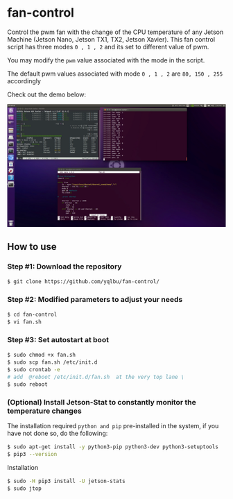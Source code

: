 # fan-control

Control the pwm fan with the change of the CPU temperature of any Jetson Machine (Jetson Nano, Jetson TX1, TX2, Jetson Xavier).
This fan control script has three modes `0 , 1 , 2` and its set to different value of pwm. 

You may modify the `pwm` value associated with the mode in the script.

The default pwm values associated with mode `0 , 1 , 2` are `80, 150 , 255` accordingly

Check out the demo below:

![](demo.png)

## How to use

### Step #1: Download the repository

```bash
$ git clone https://github.com/yqlbu/fan-control/
```

### Step #2: Modified parameters to adjust your needs

```bash
$ cd fan-control
$ vi fan.sh 
```

### Step #3: Set autostart at boot

```bash
$ sudo chmod +x fan.sh
$ sudo scp fan.sh /etc/init.d
$ sudo crontab -e
# add  @reboot /etc/init.d/fan.sh  at the very top lane \
$ sudo reboot
```

### (Optional) Install Jetson-Stat to constantly monitor the temperature changes

The installation required `python and pip` pre-installed in the system, if you have not done so, do the following:

```bash
$ sudo apt-get install -y python3-pip python3-dev python3-setuptools
$ pip3 --version
```

Installation

```bash
$ sudo -H pip3 install -U jetson-stats
$ sudo jtop
```

